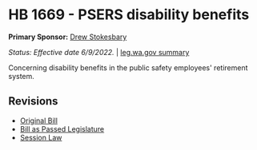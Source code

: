 # HB 1669 - PSERS disability benefits
**Primary Sponsor:** [Drew Stokesbary](/person/leg/drew.stokesbary.md)

*Status: Effective date 6/9/2022.* | [leg.wa.gov summary](https://app.leg.wa.gov/billsummary?BillNumber=1669&Year=2021)

Concerning disability benefits in the public safety employees' retirement system.

## Revisions
* [Original Bill](1/)
* [Bill as Passed Legislature](1/)
* [Session Law](1/)